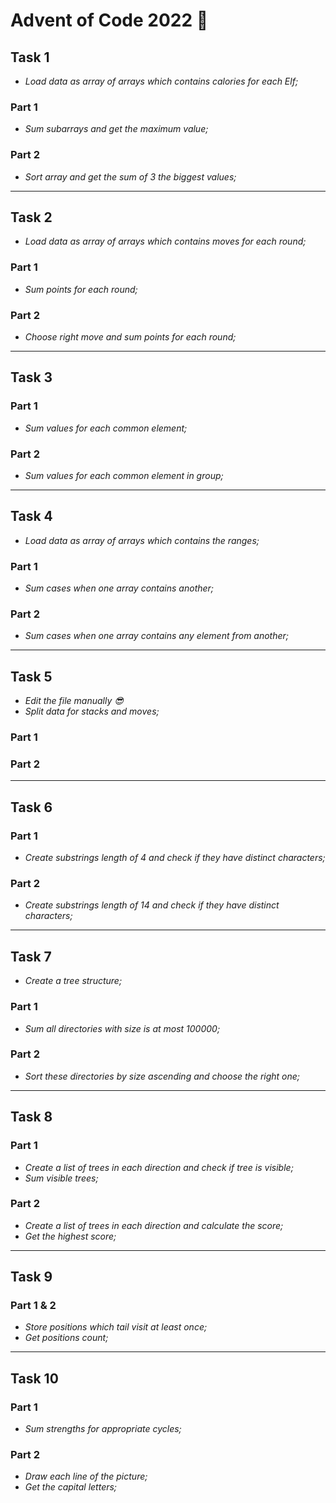# **Advent of Code 2022** 🎄

## **Task 1**
- *Load data as array of arrays which contains calories for each Elf;*

### **Part 1**
- *Sum subarrays and get the maximum value;*

### **Part 2**
- *Sort array and get the sum of 3 the biggest values;*

---

## **Task 2**
- *Load data as array of arrays which contains moves for each round;*

### Part 1
- *Sum points for each round;*

### Part 2
- *Choose right move and sum points for each round;*


---


## **Task 3**

### Part 1
- *Sum values for each common element;*

### Part 2
- *Sum values for each common element in group;*


---


## **Task 4**
- *Load data as array of arrays which contains the ranges;*

### Part 1
- *Sum cases when one array contains another;*

### Part 2
- *Sum cases when one array contains any element from another;*


---


## **Task 5**
- *Edit the file manually 😎*
- *Split data for stacks and moves;*

### Part 1

### Part 2


---


## **Task 6**

### Part 1
- *Create substrings length of 4 and check if they have distinct characters;*

### Part 2
- *Create substrings length of 14 and check if they have distinct characters;*


---


## **Task 7**
- *Create a tree structure;*

### Part 1
- *Sum all directories with size is at most 100000;*

### Part 2
- *Sort these directories by size ascending and choose the right one;*


---


## **Task 8**

### Part 1
- *Create a list of trees in each direction and check if tree is visible;*
- *Sum visible trees;*


### Part 2
- *Create a list of trees in each direction and calculate the score;*
- *Get the highest score;*


---


## **Task 9**

### Part 1 & 2
- *Store positions which tail visit at least once;*
- *Get positions count;*


---


## **Task 10**

### Part 1
- *Sum strengths for appropriate cycles;*

### Part 2
- *Draw each line of the picture;*
- *Get the capital letters;*